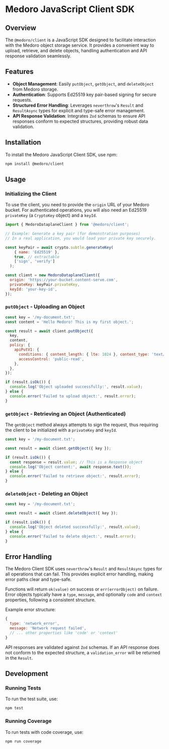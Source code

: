# Medoro JavaScript Client SDK

## Overview

The `@medoro/client` is a JavaScript SDK designed to facilitate interaction with the Medoro object storage service. It provides a convenient way to upload, retrieve, and delete objects, handling authentication and API response validation seamlessly.

## Features

- **Object Management**: Easily `putObject`, `getObject`, and `deleteObject` from Medoro storage.
- **Authentication**: Supports Ed25519 key pair-based signing for secure requests.
- **Structured Error Handling**: Leverages `neverthrow`'s `Result` and `ResultAsync` types for explicit and type-safe error management.
- **API Response Validation**: Integrates `Zod` schemas to ensure API responses conform to expected structures, providing robust data validation.

## Installation

To install the Medoro JavaScript Client SDK, use npm:

```bash
npm install @medoro/client
```

## Usage

### Initializing the Client

To use the client, you need to provide the `origin` URL of your Medoro bucket. For authenticated operations, you will also need an Ed25519 `privateKey` (a `CryptoKey` object) and a `keyId`.

```javascript
import { MedoroDataplaneClient } from '@medoro/client';

// Example: Generate a key pair (for demonstration purposes)
// In a real application, you would load your private key securely.

const keyPair = await crypto.subtle.generateKey(
    { name: 'Ed25519' },
    true, // extractable
    ['sign', 'verify']
  );

const client = new MedoroDataplaneClient({
  origin: 'https://your-bucket.content-serve.com',
  privateKey: keyPair.privateKey,
  keyId: 'your-key-id',
});


```

### `putObject` - Uploading an Object

```javascript
const key = '/my-document.txt';
const content = 'Hello Medoro! This is my first object.';

const result = await client.putObject({
  key,
  content,
  policy: {
    apiPutV1: {
      conditions: { content_length: { lte: 1024 }, content_type: 'text/plain' },
      accessControl: 'public-read',
    },
  },
});

if (result.isOk()) {
  console.log('Object uploaded successfully:', result.value);
} else {
  console.error('Failed to upload object:', result.error);
}
```

### `getObject` - Retrieving an Object (Authenticated)

The `getObject` method always attempts to sign the request, thus requiring the client to be initialized with a `privateKey` and `keyId`.

```javascript
const key = '/my-document.txt';

const result = await client.getObject({ key });

if (result.isOk()) {
  const response = result.value; // This is a Response object
  console.log('Object content:', await response.text());
} else {
  console.error('Failed to retrieve object:', result.error);
}
```

### `deleteObject` - Deleting an Object

```javascript
const key = '/my-document.txt';

const result = await client.deleteObject({ key });

if (result.isOk()) {
  console.log('Object deleted successfully:', result.value);
} else {
  console.error('Failed to delete object:', result.error);
}
```

## Error Handling

The Medoro Client SDK uses `neverthrow`'s `Result` and `ResultAsync` types for all operations that can fail. This provides explicit error handling, making error paths clear and type-safe.

Functions will return `ok(value)` on success or `err(errorObject)` on failure. Error objects typically have a `type`, `message`, and optionally `code` and `context` properties, following a consistent structure.

Example error structure:

```javascript
{
  type: 'network_error',
  message: 'Network request failed',
  // ... other properties like 'code' or 'context'
}
```

API responses are validated against `Zod` schemas. If an API response does not conform to the expected structure, a `validation_error` will be returned in the `Result`.

## Development

### Running Tests

To run the test suite, use:

```bash
npm test
```

### Running Coverage

To run tests with code coverage, use:

```bash
npm run coverage
```
